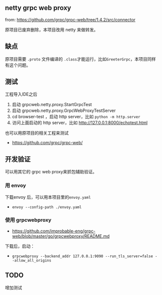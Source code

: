 

## netty grpc web proxy

from: https://github.com/grpc/grpc-web/tree/1.4.2/src/connector

原项目已废弃删除，本项目改用 netty 来做转发。

## 缺点

原项目需要 `.proto` 文件编译的 `.class`才能运行，比如`GreeterGrpc`，本项目同样有这个问题。


## 测试

工程导入IDE之后

1. 启动 grpcweb.netty.proxy.StartGrpcTest
2. 启动 grpcweb.netty.proxy.GrpcWebProxyTestServer
3. cd browser-test ，启动 http server，比如 `python -m http.server`
4. 访问上面启动的 http server，比如 http://127.0.0.1:8000/echotest.html


也可以用原项目的相关工程来测试

* https://github.com/grpc/grpc-web/


## 开发验证

可以用其它的 grpc web proxy来抓包辅助验证。

### 用 envoy

下载envoy 后，可以用本项目里的`envoy.yaml`

* `envoy --config-path ./envoy.yaml`

### 使用 grpcwebproxy 

* https://github.com/improbable-eng/grpc-web/blob/master/go/grpcwebproxy/README.md

下载后，启动：

* `grpcwebproxy --backend_addr 127.0.0.1:9090 --run_tls_server=false --allow_all_origins`


## TODO

增加测试

